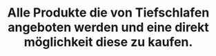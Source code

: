 ---
order: 40
id: product-slider
href: /#Produkt
value: Produkt
title: Alle Produkte die von Tiefschlafen angeboten werden und eine direkt möglichkeit diese zu kaufen.
external: false
navigation: true
footer: false
---